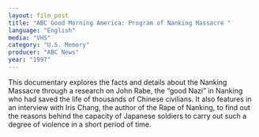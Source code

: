 ```yaml
---
layout: film_post
title: "ABC Good Morning America: Program of Nanking Massacre "
language: "English"
media: "VHS"
category: "U.S. Memory"
producer: "ABC News"
year: "1997"
---
```


This documentary explores the facts and details about the Nanking Massacre through a research on John Rabe, the “good Nazi” in Nanking who had saved the life of thousands of Chinese civilians. It also features in an interview with Iris Chang, the author of the Rape of Nanking, to find out the reasons behind the capacity of Japanese soldiers to carry out such a degree of violence in a short period of time.
